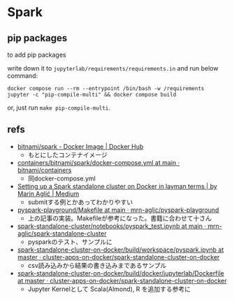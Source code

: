 # Spark

## pip packages

to add pip packages

write down it to `jupyterlab/requirements/requirements.in` and run below command:

```
docker compose run --rm --entrypoint /bin/bash -w /requirements jupyter -c "pip-compile-multi" && docker compose build
```

or, just run  `make pip-compile-multi`.

## refs

- [bitnami/spark - Docker Image | Docker Hub](https://hub.docker.com/r/bitnami/spark)
  - もとにしたコンテナイメージ
- [containers/bitnami/spark/docker-compose.yml at main · bitnami/containers](https://github.com/bitnami/containers/blob/main/bitnami/spark/docker-compose.yml)
  - 同docker-compose.yml
- [Setting up a Spark standalone cluster on Docker in layman terms | by Marin Aglić | Medium](https://medium.com/@MarinAgli1/setting-up-a-spark-standalone-cluster-on-docker-in-layman-terms-8cbdc9fdd14b)
  - submitする例とかあってわかりやすい
- [pyspark-playground/Makefile at main · mrn-aglic/pyspark-playground](https://github.com/mrn-aglic/pyspark-playground/blob/main/Makefile)
  - 上の記事の実装。Makefileが参考になった。書籍に合わせて十さん
- [spark-standalone-cluster/notebooks/pyspark_test.ipynb at main · mrn-aglic/spark-standalone-cluster](https://github.com/mrn-aglic/spark-standalone-cluster/blob/main/notebooks/pyspark_test.ipynb)
  - pysparkのテスト、サンプルに
- [spark-standalone-cluster-on-docker/build/workspace/pyspark.ipynb at master · cluster-apps-on-docker/spark-standalone-cluster-on-docker](https://github.com/cluster-apps-on-docker/spark-standalone-cluster-on-docker/blob/master/build/workspace/pyspark.ipynb)
  - csv読み込みから結果の書き込みまであるサンプル
- [spark-standalone-cluster-on-docker/build/docker/jupyterlab/Dockerfile at master · cluster-apps-on-docker/spark-standalone-cluster-on-docker](https://github.com/cluster-apps-on-docker/spark-standalone-cluster-on-docker/blob/master/build/docker/jupyterlab/Dockerfile)
  - Jupyter Kernelとして Scala(Almond), R を追加する参考に

